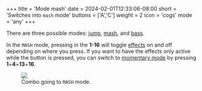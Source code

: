 +++
title = 'Mode mash'
date = 2024-02-01T12:33:06-08:00
short = 'Switches into `mash` mode'
buttons = ['A','C']
weight = 2
icon = 'cogs'
mode = 'any'
+++




There are three possible modes: [jump](#jump-mode), [mash](#mash-mode), and [bass](#bass-mode). 

In the `MASH` mode, pressing in the **1-16** will toggle [effects](#effects) on and off depending on where you press. If you want to have the effects only active while the button is pressed, you can switch to [momentary mode](#momentary-fx-mode) by pressing **1**+**4**+**13**+**16**.


<figure class="imgcombo">
<img src="/img/mode_mash.webp">
<figcaption>Combo going to <code>MASH</code> mode.</figcaption>
</figure>
